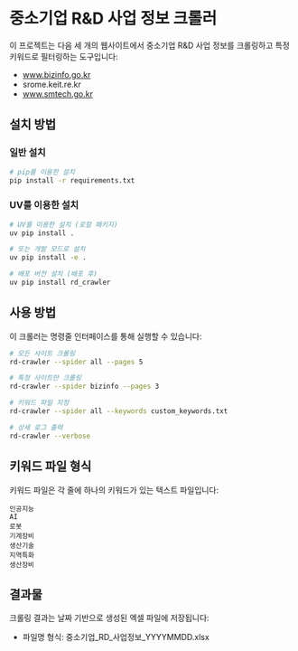 # 중소기업 R&D 사업 정보 크롤러

이 프로젝트는 다음 세 개의 웹사이트에서 중소기업 R&D 사업 정보를 크롤링하고 특정 키워드로 필터링하는 도구입니다:
- www.bizinfo.go.kr
- srome.keit.re.kr
- www.smtech.go.kr

## 설치 방법

### 일반 설치
```bash
# pip를 이용한 설치
pip install -r requirements.txt
```

### UV를 이용한 설치
```bash
# UV를 이용한 설치 (로컬 패키지)
uv pip install .

# 또는 개발 모드로 설치
uv pip install -e .

# 배포 버전 설치 (배포 후)
uv pip install rd_crawler
```

## 사용 방법

이 크롤러는 명령줄 인터페이스를 통해 실행할 수 있습니다:

```bash
# 모든 사이트 크롤링
rd-crawler --spider all --pages 5

# 특정 사이트만 크롤링
rd-crawler --spider bizinfo --pages 3

# 키워드 파일 지정
rd-crawler --spider all --keywords custom_keywords.txt

# 상세 로그 출력
rd-crawler --verbose
```

## 키워드 파일 형식

키워드 파일은 각 줄에 하나의 키워드가 있는 텍스트 파일입니다:

```
인공지능
AI
로봇
기계장비
생산기술
지역특화
생산장비
```

## 결과물

크롤링 결과는 날짜 기반으로 생성된 엑셀 파일에 저장됩니다:
- 파일명 형식: 중소기업_RD_사업정보_YYYYMMDD.xlsx
